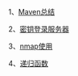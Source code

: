 1、[Maven总结](doc/maven总结.md)

2、[密钥登录服务器](doc/密钥登录服务器.md)

3、[nmap使用](doc/nmap使用.md)

4、[递归函数](doc/递归函数.md)



